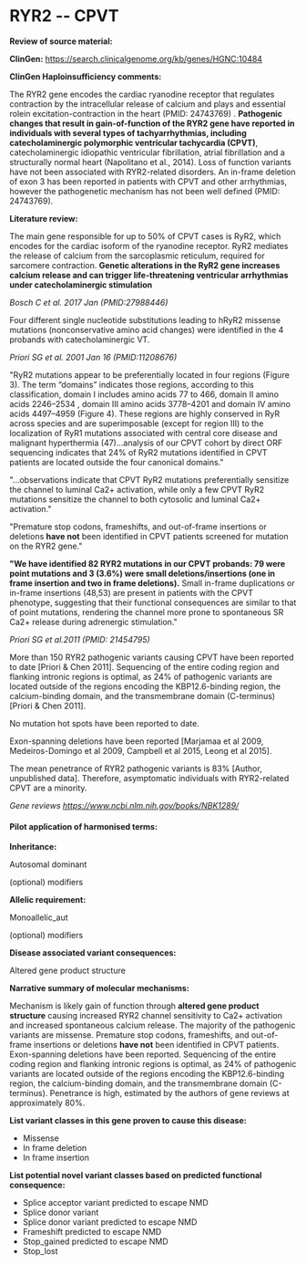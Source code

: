 # **RYR2 -- CPVT**

**Review of source material:**

**ClinGen:**
https://search.clinicalgenome.org/kb/genes/HGNC:10484

**ClinGen Haploinsufficiency comments:**

The RYR2 gene encodes the cardiac ryanodine receptor that regulates contraction by the intracellular release of calcium and plays and essential rolein excitation-contraction in the heart (PMID: 24743769) . **Pathogenic changes that result in gain-of-function of the RYR2 gene have reported in individuals with several types of tachyarrhythmias, including catecholaminergic polymorphic ventricular tachycardia (CPVT)**, catecholaminergic idiopathic ventricular fibrillation, atrial fibrillation and a structurally normal heart (Napolitano et al., 2014). Loss of function variants have not been associated with RYR2-related disorders. An in-frame deletion of exon 3 has been reported in patients with CPVT and other arrhythmias, however the pathogenetic mechanism has not been well defined (PMID: 24743769).

**Literature review:**

The main gene responsible for up to 50% of CPVT cases is RyR2, which encodes for the cardiac isoform of the ryanodine receptor. RyR2 mediates the release of calcium from the sarcoplasmic reticulum, required for sarcomere contraction. **Genetic alterations in the RyR2 gene increases calcium release and can trigger life-threatening ventricular arrhythmias under catecholaminergic stimulation**

*Bosch C et al. 2017 Jan (PMID:27988446)*

Four different single nucleotide substitutions leading to hRyR2 missense mutations (nonconservative amino acid changes) were identified in the 4 probands with catecholaminergic VT.

*Priori SG et al. 2001 Jan 16 (PMID:11208676)*

"RyR2 mutations appear to be preferentially located in four regions (Figure 3). The term “domains” indicates those regions, according to this classification, domain I includes amino acids 77 to 466, domain II amino acids 2246–2534 , domain III amino acids 3778–4201 and domain IV amino acids 4497–4959 (Figure 4). These regions are highly conserved in RyR across species and are superimposable (except for region III) to the localization of RyR1 mutations associated with central core disease and malignant hyperthermia (47)...analysis of our CPVT cohort by direct ORF sequencing indicates that 24% of RyR2 mutations identified in CPVT patients are located outside the four canonical domains."

"...observations indicate that CPVT RyR2 mutations preferentially sensitize the channel to luminal Ca2+ activation, while only a few CPVT RyR2 mutations sensitize the channel to both cytosolic and luminal Ca2+ activation."

"Premature stop codons, frameshifts, and out-of-frame insertions or deletions **have not** been identified in CPVT patients screened for mutation on the RYR2 gene."

**"We have identified 82 RYR2 mutations in our CPVT probands: 79 were point mutations and 3 (3.6%) were small deletions/insertions (one in frame insertion and two in frame deletions).** Small in-frame duplications or in-frame insertions (48,53) are present in patients with the CPVT phenotype, suggesting that their functional consequences are similar to that of point mutations, rendering the channel more prone to spontaneous SR Ca2+ release during adrenergic stimulation."

*Priori SG et al.2011 (PMID: 21454795)*

More than 150 RYR2 pathogenic variants causing CPVT have been reported to date [Priori & Chen 2011]. Sequencing of the entire coding region and flanking intronic regions is optimal, as 24% of pathogenic variants are located outside of the regions encoding the KBP12.6-binding region, the calcium-binding domain, and the transmembrane domain (C-terminus) [Priori & Chen 2011].

No mutation hot spots have been reported to date.

Exon-spanning deletions have been reported [Marjamaa et al 2009, Medeiros-Domingo et al 2009, Campbell et al 2015, Leong et al 2015].

The mean penetrance of RYR2 pathogenic variants is 83% [Author, unpublished data]. Therefore, asymptomatic individuals with RYR2-related CPVT are a minority.

*Gene reviews https://www.ncbi.nlm.nih.gov/books/NBK1289/*

#### **Pilot application of harmonised terms:**

**Inheritance:**

Autosomal dominant

(optional) modifiers

**Allelic requirement:**

Monoallelic_aut

(optional) modifiers 

**Disease associated variant consequences:**

Altered gene product structure

**Narrative summary of molecular mechanisms:**

Mechanism is likely gain of function through **altered gene product structure** causing increased RYR2 channel sensitivity to Ca2+ activation and increased spontaneous calcium release. The majority of the pathogenic variants are missense. Premature stop codons, frameshifts, and out-of-frame insertions or deletions **have not** been identified in CPVT patients. Exon-spanning deletions have been reported. Sequencing of the entire coding region and flanking intronic regions is optimal, as 24% of pathogenic variants are located outside of the regions encoding the KBP12.6-binding region, the calcium-binding domain, and the transmembrane domain (C-terminus). Penetrance is high, estimated by the authors of gene reviews at approximately 80%.

**List variant classes in this gene proven to cause this disease:**

- Missense
- In frame deletion
- In frame insertion

**List potential novel variant classes based on predicted functional consequence:**

- Splice acceptor variant predicted to escape NMD
- Splice donor variant
- Splice donor variant predicted to escape NMD
- Frameshift predicted to escape NMD
- Stop_gained predicted to escape NMD
- Stop_lost